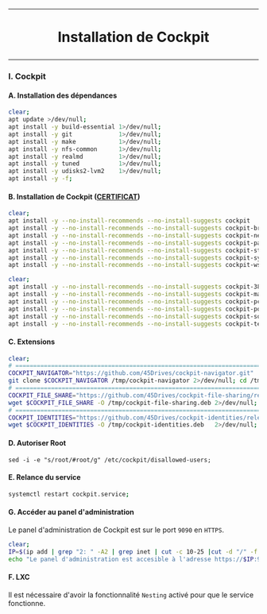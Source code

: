 ------------------------------------------------------------------------------------------------------------------------------------------------
# <p align='center'> Installation de Cockpit </p>
------------------------------------------------------------------------------------------------------------------------------------------------

### I. Cockpit
#### A. Installation des dépendances
```bash
clear;
apt update >/dev/null;
apt install -y build-essential 1>/dev/null;
apt install -y git             1>/dev/null;
apt install -y make            1>/dev/null;
apt install -y nfs-common      1>/dev/null;
apt install -y realmd          1>/dev/null;
apt install -y tuned           1>/dev/null;
apt install -y udisks2-lvm2    1>/dev/null;
apt install -y -f;
```

#### B. Installation de Cockpit ([CERTIFICAT](https://infotechys.com/install-ssl-certificates-on-cockpit/))
```bash
clear;
apt install -y --no-install-recommends --no-install-suggests cockpit                1>/dev/null;
apt install -y --no-install-recommends --no-install-suggests cockpit-bridge         1>/dev/null;
apt install -y --no-install-recommends --no-install-suggests cockpit-networkmanager 1>/dev/null;
apt install -y --no-install-recommends --no-install-suggests cockpit-packagekit     1>/dev/null;
apt install -y --no-install-recommends --no-install-suggests cockpit-storaged       1>/dev/null;
apt install -y --no-install-recommends --no-install-suggests cockpit-system         1>/dev/null;
apt install -y --no-install-recommends --no-install-suggests cockpit-ws             1>/dev/null;
```

```bash
clear;
apt install -y --no-install-recommends --no-install-suggests cockpit-389-ds         1>/dev/null;
apt install -y --no-install-recommends --no-install-suggests cockpit-machines       1>/dev/null;
apt install -y --no-install-recommends --no-install-suggests cockpit-pcp            1>/dev/null;
apt install -y --no-install-recommends --no-install-suggests cockpit-podman         1>/dev/null;
apt install -y --no-install-recommends --no-install-suggests cockpit-sosreport      1>/dev/null;
apt install -y --no-install-recommends --no-install-suggests cockpit-tests          1>/dev/null;
```

#### C. Extensions
```bash
clear;
# ============================================================================================================================================================================
COCKPIT_NAVIGATOR="https://github.com/45Drives/cockpit-navigator.git"
git clone $COCKPIT_NAVIGATOR /tmp/cockpit-navigator 2>/dev/null; cd /tmp/cockpit-navigator 1>/dev/null; make install;
# ============================================================================================================================================================================
COCKPIT_FILE_SHARE="https://github.com/45Drives/cockpit-file-sharing/releases/download/v3.2.9/cockpit-file-sharing_3.2.9-2focal_all.deb"
wget $COCKPIT_FILE_SHARE -O /tmp/cockpit-file-sharing.deb 2>/dev/null; apt install -y /tmp/cockpit-file-sharing.deb 1>/dev/null;
# ============================================================================================================================================================================
COCKPIT_IDENTITIES="https://github.com/45Drives/cockpit-identities/releases/download/v0.1.12/cockpit-identities_0.1.12-1focal_all.deb"
wget $COCKPIT_IDENTITIES -O /tmp/cockpit-identities.deb   2>/dev/null; apt install -y /tmp/cockpit-identities.deb   1>/dev/null;
```

#### D. Autoriser Root
```
sed -i -e "s/root/#root/g" /etc/cockpit/disallowed-users;
```


#### E. Relance du service
```bash
systemctl restart cockpit.service;
```

#### G. Accéder au panel d'administration
Le panel d'administration de Cockpit est sur le port `9090` en `HTTPS`.

```bash
clear;
IP=$(ip add | grep "2: " -A2 | grep inet | cut -c 10-25 |cut -d "/" -f 1)
echo "Le panel d'administration est accesible à l'adresse https://$IP:9090"
```

#### F. LXC
Il est nécessaire d'avoir la fonctionnalité `Nesting` activé pour que le service fonctionne.

<br />
